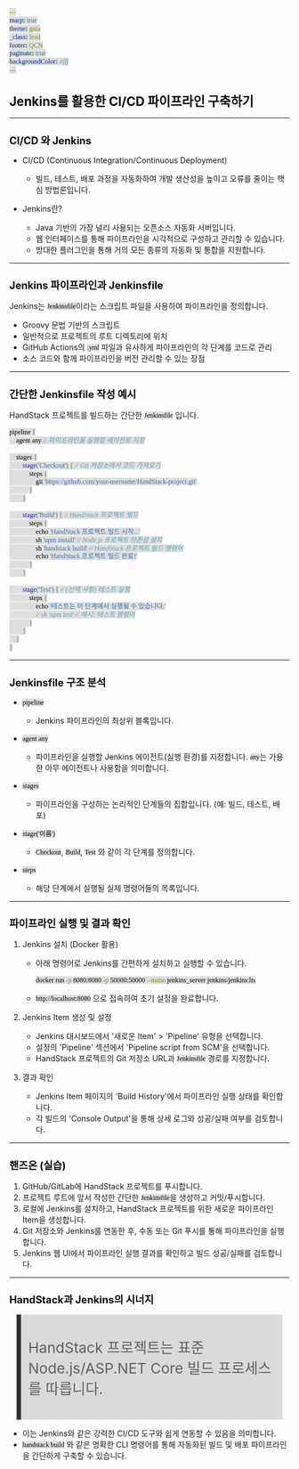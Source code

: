 ```yaml
---
marp: true
theme: gaia
_class: lead
footer: QCN
paginate: true
backgroundColor: #fff
---
```


<style>
:root {
  font-family: Pretendard;
  --border-color: #303030;
  --text-color: #0a0a0a;
  --bg-color-alt: #dadada;
  --mark-background: #ffef92;
}

h1 {
  border-bottom: none;
  font-size: 1.6em;
}

h2 {
  border-bottom: none;
  font-size: 1.3em;
}

h3 {
  font-size: 1.1em;
}

h4 {
  font-size: 1.05em;
}

h5 {
  font-size: 1em;
}

h6 {
  font-size: 0.9em;
}

h1,
h2,
h3,
h4,
h5,
h6 {
  color: var(--text-color);
}

code:not([class*="language-"]) {
  font-family: D2Coding;
  color: #000;
  vertical-align: text-bottom;
  background-color: rgba(100, 100, 100, 0.2);
}

section {
  padding: 1rem;
  border-bottom: 1px solid #000;
  background-image: linear-gradient(to bottom right, #f7f7f7 0%, #d3d3d3 100%);
}

section > h2 {
  border-bottom: 4px solid #17344f;
}

section table {
    margin: auto;
    margin-top: 1rem;
    font-size: 28px;
}

section::after {
  font-size: 0.75em;
  content: attr(data-marpit-pagination) " / " attr(data-marpit-pagination-total);
}

img[alt~="center"] {
  display: block;
  margin: 0 auto;
}

blockquote {
  font-size: 26px;
  border-left: 8px solid var(--border-color);
  background: var(--bg-color-alt);
  margin: 0.5em;
  padding: 0.5em;
}

blockquote::before,
blockquote::after {
    content: '';
}

mark {
  background-color: var(--mark-background);
  padding: 0 2px 2px;
  border-radius: 4px;
  margin: 0 2px;
}

section.tinytext>p,
section.tinytext>ul,
section.tinytext>blockquote {
  font-size: 0.65em;
}
</style>

# Jenkins를 활용한 CI/CD 파이프라인 구축하기

---

## CI/CD 와 Jenkins

- CI/CD (Continuous Integration/Continuous Deployment)
  - 빌드, 테스트, 배포 과정을 자동화하여 개발 생산성을 높이고 오류를 줄이는 핵심 방법론입니다.

- Jenkins란?
  - Java 기반의 가장 널리 사용되는 오픈소스 자동화 서버입니다.
  - 웹 인터페이스를 통해 파이프라인을 시각적으로 구성하고 관리할 수 있습니다.
  - 방대한 플러그인을 통해 거의 모든 종류의 자동화 및 통합을 지원합니다.

---

## Jenkins 파이프라인과 Jenkinsfile

Jenkins는 `Jenkinsfile`이라는 스크립트 파일을 사용하여 파이프라인을 정의합니다.

- Groovy 문법 기반의 스크립트
- 일반적으로 프로젝트의 루트 디렉토리에 위치
- GitHub Actions의 `.yml` 파일과 유사하게 파이프라인의 각 단계를 코드로 관리
- 소스 코드와 함께 파이프라인을 버전 관리할 수 있는 장점

---

## 간단한 Jenkinsfile 작성 예시

HandStack 프로젝트를 빌드하는 간단한 `Jenkinsfile` 입니다.

```groovy
pipeline {
    agent any // 파이프라인을 실행할 에이전트 지정

    stages {
        stage('Checkout') { // Git 저장소에서 코드 가져오기
            steps {
                git 'https://github.com/your-username/HandStack-project.git'
            }
        }

        stage('Build') { // HandStack 프로젝트 빌드
            steps {
                echo 'HandStack 프로젝트 빌드 시작...'
                sh 'npm install' // Node.js 프로젝트 의존성 설치
                sh 'handstack build' // HandStack 프로젝트 빌드 명령어
                echo 'HandStack 프로젝트 빌드 완료!'
            }
        }

        stage('Test') { // (선택 사항) 테스트 실행
            steps {
                echo '테스트는 이 단계에서 실행될 수 있습니다.'
                // sh 'npm test' // 예시: 테스트 명령어
            }
        }
    }
}
```

---

## Jenkinsfile 구조 분석

- `pipeline`
  - Jenkins 파이프라인의 최상위 블록입니다.

- `agent any`
  - 파이프라인을 실행할 Jenkins 에이전트(실행 환경)를 지정합니다. `any`는 가용한 아무 에이전트나 사용함을 의미합니다.

- `stages`
  - 파이프라인을 구성하는 논리적인 단계들의 집합입니다. (예: 빌드, 테스트, 배포)

- `stage('이름')`
  - `Checkout`, `Build`, `Test` 와 같이 각 단계를 정의합니다.

- `steps`
  - 해당 단계에서 실행될 실제 명령어들의 목록입니다.

---

## 파이프라인 실행 및 결과 확인

1. Jenkins 설치 (Docker 활용)
   - 아래 명령어로 Jenkins를 간편하게 설치하고 실행할 수 있습니다.
     ```bash
     docker run -p 8080:8080 -p 50000:50000 --name jenkins_server jenkins/jenkins:lts
     ```
   - `http://localhost:8080` 으로 접속하여 초기 설정을 완료합니다.

2. Jenkins Item 생성 및 설정
   - Jenkins 대시보드에서 '새로운 Item' > 'Pipeline' 유형을 선택합니다.
   - 설정의 'Pipeline' 섹션에서 'Pipeline script from SCM'을 선택합니다.
   - HandStack 프로젝트의 Git 저장소 URL과 `Jenkinsfile` 경로를 지정합니다.

3. 결과 확인
   - Jenkins Item 페이지의 'Build History'에서 파이프라인 실행 상태를 확인합니다.
   - 각 빌드의 'Console Output'을 통해 상세 로그와 성공/실패 여부를 검토합니다.

---

## 핸즈온 (실습)

1. GitHub/GitLab에 HandStack 프로젝트를 푸시합니다.
2. 프로젝트 루트에 앞서 작성한 간단한 `Jenkinsfile`을 생성하고 커밋/푸시합니다.
3. 로컬에 Jenkins를 설치하고, HandStack 프로젝트를 위한 새로운 파이프라인 Item을 생성합니다.
4. Git 저장소와 Jenkins를 연동한 후, 수동 또는 Git 푸시를 통해 파이프라인을 실행합니다.
5. Jenkins 웹 UI에서 파이프라인 실행 결과를 확인하고 빌드 성공/실패를 검토합니다.

---

## HandStack과 Jenkins의 시너지

> HandStack 프로젝트는 표준 Node.js/ASP.NET Core 빌드 프로세스를 따릅니다.

- 이는 Jenkins와 같은 강력한 CI/CD 도구와 쉽게 연동할 수 있음을 의미합니다.
- `handstack build` 와 같은 명확한 CLI 명령어를 통해 자동화된 빌드 및 배포 파이프라인을 간단하게 구축할 수 있습니다.